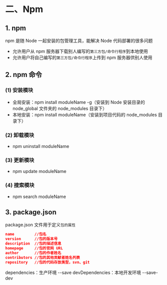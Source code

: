 # 二、Npm

## 1. npm

npm 是随 Node 一起安装的包管理工具，能解决 Node 代码部署的很多问题

* 允许用户从 npm 服务器下载别人编写的`第三方包/命令行程序`到本地使用
* 允许用户将自己编写的`第三方包/命令行程序`上传到 npm 服务器供别人使用

## 2. npm 命令

### (1) 安装模块

* 全局安装：npm install moduleName -g（安装到 Node 安装目录的 node_global 文件夹的 node_modules 目录下）
* 本地安装：npm install moduleName（安装到项目代码的 node_modules 目录下）

### (2) 卸载模块

* npm uninstall moduleName

### (3) 更新模块

* npm update moduleName

### (4) 搜索模块

* npm search moduleName

## 3. package.json

package.json 文件用于定义`包的属性`

```json
name         //包名
version      //包的版本号
description  //包的描述信息
homepage     //包的官网 URL
author       //包的作者姓名
contributors //包的其他贡献者姓名列表
repository   //包的代码存放类型，svn、git
```

dependencies：生产环境  --save
devDependencies：本地开发环境  --save-dev
